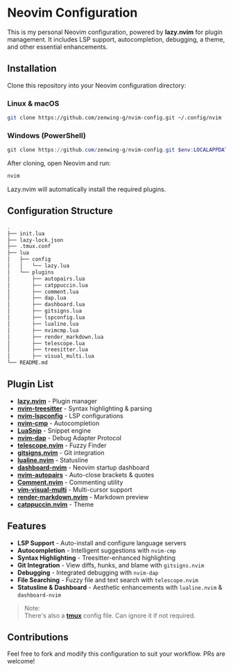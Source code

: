 # Neovim Configuration

This is my personal Neovim configuration, powered by **lazy.nvim** for plugin management. It includes LSP support, autocompletion, debugging, a theme, and other essential enhancements.

## Installation

Clone this repository into your Neovim configuration directory:

### **Linux & macOS**

```sh
git clone https://github.com/zenwing-g/nvim-config.git ~/.config/nvim
```

### **Windows (PowerShell)**

```powershell
git clone https://github.com/zenwing-g/nvim-config.git $env:LOCALAPPDATA\nvim
```

After cloning, open Neovim and run:

```sh
nvim
```

Lazy.nvim will automatically install the required plugins.

## Configuration Structure

```sh
.
├── init.lua
├── lazy-lock.json
├── .tmux.conf
├── lua
│   ├── config
│   │   └── lazy.lua
│   └── plugins
│       ├── autopairs.lua
│       ├── catppuccin.lua
│       ├── comment.lua
│       ├── dap.lua
│       ├── dashboard.lua
│       ├── gitsigns.lua
│       ├── lspconfig.lua
│       ├── lualine.lua
│       ├── nvimcmp.lua
│       ├── render_markdown.lua
│       ├── telescope.lua
│       ├── treesitter.lua
│       ├── visual_multi.lua
└── README.md
```

## Plugin List

- [**lazy.nvim**](https://github.com/folke/lazy.nvim) - Plugin manager
- [**nvim-treesitter**](https://github.com/nvim-treesitter/nvim-treesitter) - Syntax highlighting & parsing
- [**nvim-lspconfig**](https://github.com/neovim/nvim-lspconfig) - LSP configurations
- [**nvim-cmp**](https://github.com/hrsh7th/nvim-cmp) - Autocompletion
- [**LuaSnip**](https://github.com/L3MON4D3/LuaSnip) - Snippet engine
- [**nvim-dap**](https://github.com/mfussenegger/nvim-dap) - Debug Adapter Protocol
- [**telescope.nvim**](https://github.com/nvim-telescope/telescope.nvim) - Fuzzy Finder
- [**gitsigns.nvim**](https://github.com/lewis6991/gitsigns.nvim) - Git integration
- [**lualine.nvim**](https://github.com/nvim-lualine/lualine.nvim) - Statusline
- [**dashboard-nvim**](https://github.com/glepnir/dashboard-nvim) - Neovim startup dashboard
- [**nvim-autopairs**](https://github.com/windwp/nvim-autopairs) - Auto-close brackets & quotes
- [**Comment.nvim**](https://github.com/numToStr/Comment.nvim) - Commenting utility
- [**vim-visual-multi**](https://github.com/mg979/vim-visual-multi) - Multi-cursor support
- [**render-markdown.nvim**](https://github.com/MeanderingProgrammer/render-markdown.nvim) - Markdown preview
- [**catppuccin.nvim**](https://github.com/catppuccin/nvim) - Theme

## Features

- **LSP Support** - Auto-install and configure language servers
- **Autocompletion** - Intelligent suggestions with `nvim-cmp`
- **Syntax Highlighting** - Treesitter-enhanced highlighting
- **Git Integration** - View diffs, hunks, and blame with `gitsigns.nvim`
- **Debugging** - Integrated debugging with `nvim-dap`
- **File Searching** - Fuzzy file and text search with `telescope.nvim`
- **Statusline & Dashboard** - Aesthetic enhancements with `lualine.nvim` & `dashboard-nvim`

> Note:<br>
> There's also a [**tmux**](https://github.com/tmux/tmux) config file. Can ignore it if not required.

## Contributions

Feel free to fork and modify this configuration to suit your workflow. PRs are welcome!
